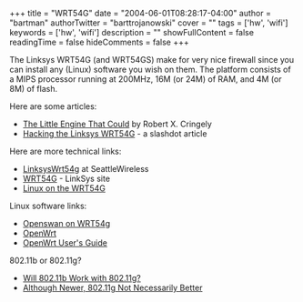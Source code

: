 +++
title = "WRT54G"
date = "2004-06-01T08:28:17-04:00"
author = "bartman"
authorTwitter = "barttrojanowski"
cover = ""
tags = ['hw', 'wifi']
keywords = ['hw', 'wifi']
description = ""
showFullContent = false
readingTime = false
hideComments = false
+++

<p>The Linksys WRT54G (and WRT54GS) make for very nice firewall since you can 
install any (Linux) software you wish on them.  The platform consists of a MIPS
processor running at 200MHz, 16M (or 24M) of RAM, and 4M (or 8M) of flash.
</p>

<p>Here are some articles:
<ul>
<li><a href=http://www.pbs.org/cringely/pulpit/pulpit20040527.html>The Little Engine That Could</a> by Robert X. Cringely
<li><a href=http://slashdot.org/articles/04/06/01/0640250.shtml?tid=126&tid=137&tid=193&tid=215&tid=95>Hacking the Linksys WRT54G</a> - a slashdot article
</ul>
</p>

<p>Here are more technical links:
<ul>
<li><a href=http://www.seattlewireless.net/index.cgi/LinksysWrt54g>LinksysWrt54g</a> at SeattleWireless
<li><a href=http://www.linksys.com/products/product.asp?prid=508&scid=35>WRT54G</a> - LinkSys site
<li><a href=http://www.batbox.org/wrt54g-linux.html>Linux on the WRT54G</a>
</ul>
</p>

<p>Linux software links:
<ul>
<li><a href=http://lists.openswan.org/pipermail/dev/2004-May/000322.html>Openswan on WRT54g</a>
<li><a href=http://openwrt.ksilebo.net/>OpenWrt</a>
<li><a href=http://openwrt.ksilebo.net/userguide.html>OpenWrt User's Guide</a>
</ul>
</p>

<p>802.11b or 802.11g?
<ul>
<li><a href=http://www.wi-fiplanet.com/news/article.php/1577701>Will 802.11b Work with 802.11g?</a>
<li><a href=http://www.wi-fiplanet.com/tutorials/article.php/3332691>Although Newer, 802.11g Not Necessarily Better</a>
</ul>
</p>
